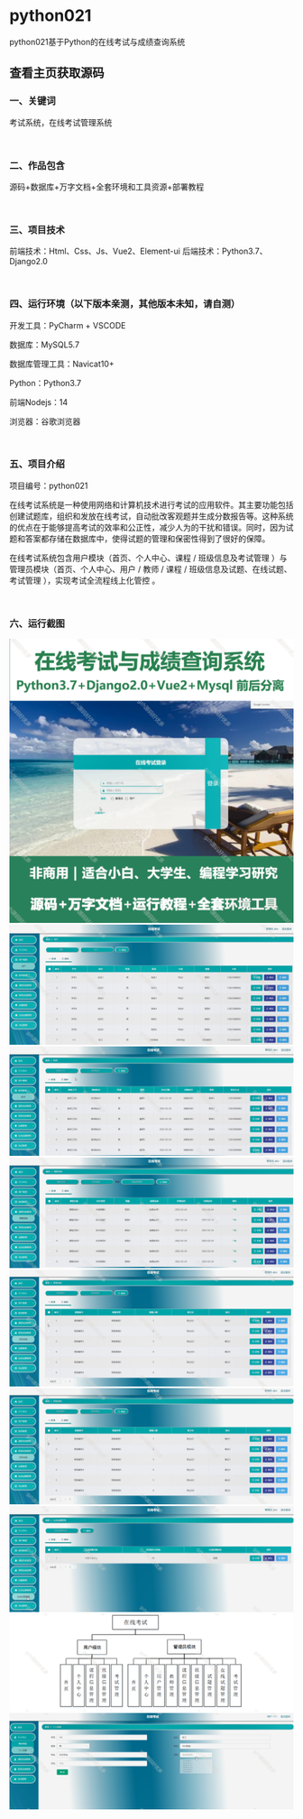 # python021
python021基于Python的在线考试与成绩查询系统
 
## 查看主页获取源码


### 一、关键词
考试系统，在线考试管理系统

<br/>

### 二、作品包含

源码+数据库+万字文档+全套环境和工具资源+部署教程


<br/>

### 三、项目技术

前端技术：Html、Css、Js、Vue2、Element-ui
后端技术：Python3.7、Django2.0

  

<br/>

### 四、运行环境（以下版本亲测，其他版本未知，请自测）

开发工具：PyCharm + VSCODE

数据库：MySQL5.7

数据库管理工具：Navicat10+

Python：Python3.7

前端Nodejs：14

浏览器：谷歌浏览器



<br/>

### 五、项目介绍

项目编号：python021

在线考试系统是一种使用网络和计算机技术进行考试的应用软件。其主要功能包括创建试题库，组织和发放在线考试，自动批改客观题并生成分数报告等。这种系统的优点在于能够提高考试的效率和公正性，减少人为的干扰和错误。同时，因为试题和答案都存储在数据库中，使得试题的管理和保密性得到了很好的保障。

在线考试系统包含用户模块（首页、个人中心、课程 / 班级信息及考试管理 ）与管理员模块（首页、个人中心、用户 / 教师 / 课程 / 班级信息及试题、在线试题、考试管理 ），实现考试全流程线上化管控 。


<br/>

### 六、运行截图

![cover.png](./cover.png)
![1.png](./1.png)
![2.png](./2.png)
![3.png](./3.png)
![4.png](./4.png)
![5.png](./5.png)
![6.png](./6.png)
![7.png](./7.png)
![8.png](./8.png)
